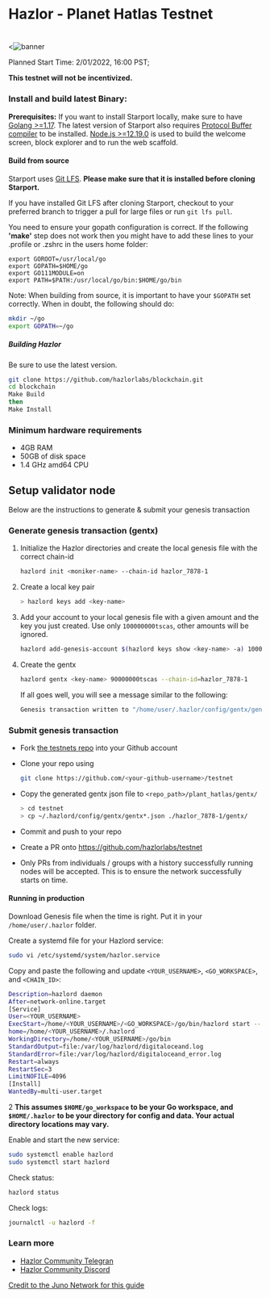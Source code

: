 # Hazlor - Planet Hatlas Testnet 

<div align="center">
  <h1> </h1>
</div>

<!-- TODO: add banner -->
<![banner](https://pbs.twimg.com/media/FHpGU6LVkAEu8fn?format=jpg&name=small)

Planned Start Time: 2/01/2022, 16:00 PST;

**This testnet will not be incentivized.**



### Install and build latest Binary:

**Prerequisites:** If you want to install Starport locally, make sure to have [Golang >=1.17](https://golang.org/). The latest version of Starport also requires [Protocol Buffer compiler](https://grpc.io/docs/protoc-installation/) to be installed. [Node.js >=12.19.0](https://nodejs.org/) is used to build the welcome screen, block explorer and to run the web scaffold.

#### Build from source

Starport uses [Git LFS](https://git-lfs.github.com/). **Please make sure that it is installed before cloning Starport.**

If you have installed Git LFS after cloning Starport, checkout to your preferred branch to trigger a pull for large files or run `git lfs pull`.

You need to ensure your gopath configuration is correct. If the following **'make'** step does not work then you might have to add these lines to your .profile or .zshrc in the users home folder:

```
export GOROOT=/usr/local/go
export GOPATH=$HOME/go
export GO111MODULE=on
export PATH=$PATH:/usr/local/go/bin:$HOME/go/bin
```


Note: When building from source, it is important to have your `$GOPATH` set correctly. When in doubt, the following should do:

```sh
mkdir ~/go
export GOPATH=~/go
```

##### Building Hazlor

Be sure to use the latest version.

```sh
git clone https://github.com/hazlorlabs/blockchain.git
cd blockchain
Make Build
then
Make Install
```

### Minimum hardware requirements

- 4GB RAM
- 50GB of disk space
- 1.4 GHz amd64 CPU


## Setup validator node

Below are the instructions to generate & submit your genesis transaction

### Generate genesis transaction (gentx)

1. Initialize the Hazlor directories and create the local genesis file with the correct
   chain-id

   ```bash
   hazlord init <moniker-name> --chain-id hazlor_7878-1
   ```

2. Create a local key pair

   ```sh
   > hazlord keys add <key-name>
   ```

3. Add your account to your local genesis file with a given amount and the key you
   just created. Use only `100000000tscas`, other amounts will be ignored.

   ```bash
   hazlord add-genesis-account $(hazlord keys show <key-name> -a) 100000000tscas
   ```

4. Create the gentx

   ```bash
   hazlord gentx <key-name> 90000000tscas --chain-id=hazlor_7878-1
   ```

   If all goes well, you will see a message similar to the following:

   ```bash
   Genesis transaction written to "/home/user/.hazlor/config/gentx/gentx-******.json"
   ```

### Submit genesis transaction

- Fork [the testnets repo](https://github.com/hazlorlabs/testnet) into your Github account

- Clone your repo using

  ```bash
  git clone https://github.com/<your-github-username>/testnet
  ```

- Copy the generated gentx json file to `<repo_path>/plant_hatlas/gentx/`

  ```sh
  > cd testnet
  > cp ~/.hazlord/config/gentx/gentx*.json ./hazlor_7878-1/gentx/
  ```

- Commit and push to your repo
- Create a PR onto https://github.com/hazlorlabs/testnet
- Only PRs from individuals / groups with a history successfully running nodes will be accepted. This is to ensure the network successfully starts on time.

#### Running in production

Download Genesis file when the time is right. Put it in your `/home/user/.hazlor` folder.

Create a systemd file for your Hazlord service:

```sh
sudo vi /etc/systemd/system/hazlor.service
```

Copy and paste the following and update `<YOUR_USERNAME>`, `<GO_WORKSPACE>`, and `<CHAIN_ID>`:

```sh
Description=hazlord daemon
After=network-online.target
[Service]
User=<YOUR_USERNAME>
ExecStart=/home/<YOUR_USERNAME>/<GO_WORKSPACE>/go/bin/hazlord start --
home=/home/<YOUR_USERNAME>/.hazlord
WorkingDirectory=/home/<YOUR_USERNAME>/go/bin
StandardOutput=file:/var/log/hazlord/digitaloceand.log
StandardError=file:/var/log/hazlord/digitaloceand_error.log
Restart=always
RestartSec=3
LimitNOFILE=4096
[Install]
WantedBy=multi-user.target
```

2
**This assumes `$HOME/go_workspace` to be your Go workspace, and `$HOME/.hazlor` to be your directory for config and data. Your actual directory locations may vary.**

Enable and start the new service:

```sh
sudo systemctl enable hazlord
sudo systemctl start hazlord
```

Check status:

```sh
hazlord status
```

Check logs:

```sh
journalctl -u hazlord -f
```

### Learn more


- [Hazlor Community Telegran](https://t.me/hazlorlabs)
- [Hazlor Community Discord](https://discord.gg/X6ZjdB4BEJ)


[Credit to the Juno Network for this guide](https://github.com/CosmosContracts/testnets) 
